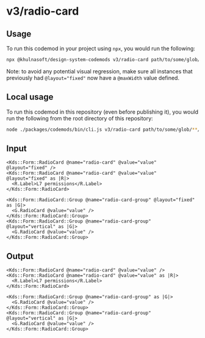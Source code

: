 # v3/radio-card

## Usage

To run this codemod in your project using `npx`, you would run the following:

```bash
npx @khulnasoft/design-system-codemods v3/radio-card path/to/some/glob/**/*.kbs
```

Note: to avoid any potential visual regression, make sure all instances that previously had `@layout="fixed"` now have a `@maxWidth` value defined.

## Local usage

To run this codemod in this repository (even before publishing it), you would run the following from the root directory of this repository:

```bash
node ./packages/codemods/bin/cli.js v3/radio-card path/to/some/glob/**/*.kbs
```

## Input

```kbs
<Kds::Form::RadioCard @name="radio-card" @value="value" @layout="fixed" />
<Kds::Form::RadioCard @name="radio-card" @value="value" @layout="fixed" as |R|>
  <R.Label>L7 permissions</R.Label>
</Kds::Form::RadioCard>

<Kds::Form::RadioCard::Group @name="radio-card-group" @layout="fixed" as |G|>
  <G.RadioCard @value="value" />
</Kds::Form::RadioCard::Group>
<Kds::Form::RadioCard::Group @name="radio-card-group" @layout="vertical" as |G|>
  <G.RadioCard @value="value" />
</Kds::Form::RadioCard::Group>
```

## Output

```kbs
<Kds::Form::RadioCard @name="radio-card" @value="value" />
<Kds::Form::RadioCard @name="radio-card" @value="value" as |R|>
  <R.Label>L7 permissions</R.Label>
</Kds::Form::RadioCard>

<Kds::Form::RadioCard::Group @name="radio-card-group" as |G|>
  <G.RadioCard @value="value" />
</Kds::Form::RadioCard::Group>
<Kds::Form::RadioCard::Group @name="radio-card-group" @layout="vertical" as |G|>
  <G.RadioCard @value="value" />
</Kds::Form::RadioCard::Group>
```
